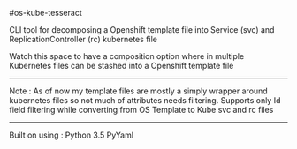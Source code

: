 #os-kube-tesseract

CLI tool for decomposing a Openshift template file into Service (svc) and ReplicationController (rc) kubernetes file

Watch this space to have a composition option where in multiple Kubernetes files can be stashed into a Openshift template file


**********************************************************************************************************************************
Note : As of now my template files are mostly a simply wrapper around kubernetes files so not much of attributes needs filtering.
       Supports only Id field filtering while converting from OS Template to Kube svc and rc files
**********************************************************************************************************************************

Built on using :
    Python 3.5
    PyYaml <latest>
